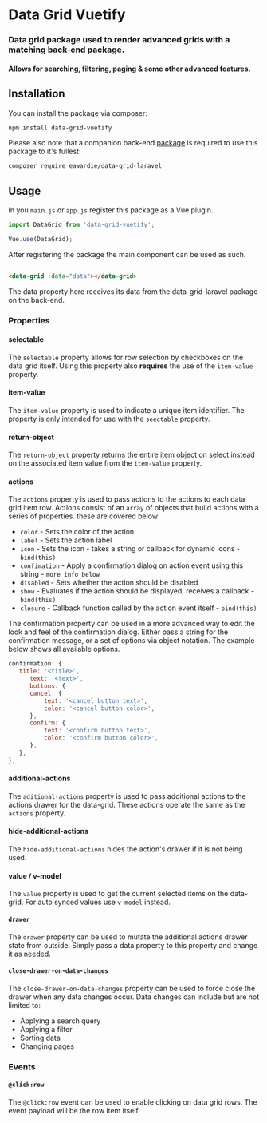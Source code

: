# Data Grid Vuetify

### Data grid package used to render advanced grids with a matching back-end package.

#### Allows for searching, filtering, paging & some other advanced features.

## Installation

You can install the package via composer:

```bash
npm install data-grid-vuetify
```

Please also note that a companion back-end [package](https://github.com/EA-Wardie/data-grid-laravel) is required to use this package to it's fullest:

```bash
composer require eawardie/data-grid-laravel
```

## Usage
In you `main.js` or `app.js` register this package as a Vue plugin.

```javascript
import DataGrid from 'data-grid-vuetify';

Vue.use(DataGrid);
```

After registering the package the main component can be used as such.

```html

<data-grid :data="data"></data-grid>
```

The data property here receives its data from the data-grid-laravel package on the back-end.

### Properties

#### selectable
The `selectable` property allows for row selection by checkboxes on the data grid itself.
Using this property also **requires** the use of the `item-value` property.

#### item-value
The `item-value` property is used to indicate a unique item identifier.
The property is only intended for use with the `seectable` property.

#### return-object
The `return-object` property returns the entire item object on select instead on the associated item value from the `item-value` property.

#### actions
The `actions` property is used to pass actions to the actions to each data grid item row.
Actions consist of an `array` of objects that build actions with a series of properties.
these are covered below:

- `color` - Sets the color of the action
- `label` - Sets the action label
- `icon` - Sets the icon - takes a string or callback for dynamic icons - `bind(this)`
- `confimation` - Apply a confirmation dialog on action event using this string - `more info below`
- `disabled` - Sets whether the action should be disabled
- `show` - Evaluates if the action should be displayed, receives a callback - `bind(this)`
- `closure` - Callback function called by the action event itself - `bind(this)`

The confirmation property can be used in a more advanced way to edit the look and feel of the confirmation dialog.
Either pass a string for the confirmation message, or a set of options via object notation.
The example below shows all available options.

```javascript
confirmation: {
   title: '<title>',
      text: '<text>',
      buttons: {
      cancel: {
          text: '<cancel button text>',
          color: '<cancel button color>',
      },
      confirm: {
          text: '<confirm button text>',
          color: '<confirm button color>',
      },
   },
},
```

#### additional-actions
The `aditional-actions` property is used to pass additional actions to the actions drawer for the data-grid.
These actions operate the same as the `actions` property.

#### hide-additional-actions
The `hide-additional-actions` hides the action's drawer if it is not being used.

#### value / v-model
The `value` property is used to get the current selected items on the data-grid.
For auto synced values use `v-model` instead.

#### `drawer`
The `drawer` property can be used to mutate the additional actions drawer state from outside.
Simply pass a data property to this property and change it as needed.

#### `close-drawer-on-data-changes`
The `close-drawer-on-data-changes` property can be used to force close the drawer when any data changes occur.
Data changes can include but are not limited to:
- Applying a search query
- Applying a filter
- Sorting data
- Changing pages

### Events

#### `@click:row`
The `@click:row` event can be used to enable clicking on data grid rows.
The event payload will be the row item itself.
